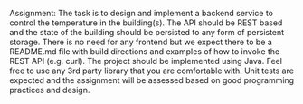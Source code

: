 Assignment:
The task is to design and implement a backend service to control the
temperature in the building(s). The API should be REST based and the state of
the building should be persisted to any form of persistent storage. There is no
need for any frontend but we expect there to be a README.md file with build
directions and examples of how to invoke the REST API (e.g. curl).
The project should be implemented using Java. Feel free to use any 3rd party
library that you are comfortable with. Unit tests are expected and the
assignment will be assessed based on good programming practices and
design.

